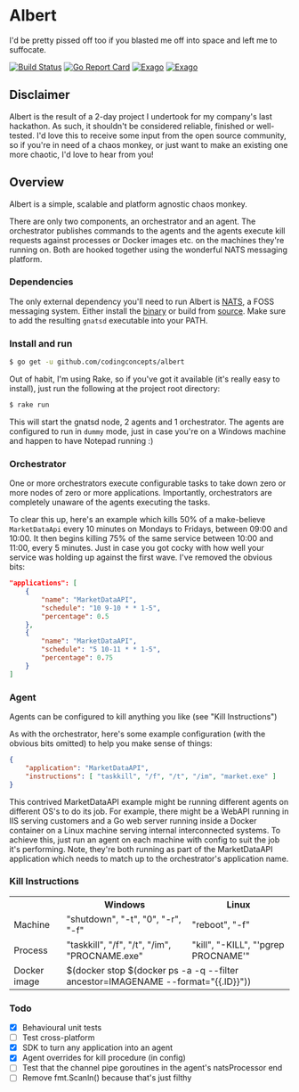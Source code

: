 # Albert
I'd be pretty pissed off too if you blasted me off into space and left me to suffocate.

[![Build Status](https://travis-ci.org/codingconcepts/albert.svg?branch=master)](https://travis-ci.org/codingconcepts/albert)
[![Go Report Card](https://goreportcard.com/badge/github.com/codingconcepts/albert)](https://goreportcard.com/report/github.com/codingconcepts/albert)
[![Exago](https://api.exago.io:443/badge/rank/github.com/codingconcepts/albert)](https://exago.io/project/github.com/codingconcepts/albert)
[![Exago](https://api.exago.io:443/badge/cov/github.com/codingconcepts/albert)](https://exago.io/project/github.com/codingconcepts/albert)

## Disclaimer

Albert is the result of a 2-day project I undertook for my company's last hackathon.  As such, it shouldn't be considered reliable, finished or well-tested.  I'd love this to receive some input from the open source community, so if you're in need of a chaos monkey, or just want to make an existing one more chaotic, I'd love to hear from you!

## Overview

Albert is a simple, scalable and platform agnostic chaos monkey.

There are only two components, an orchestrator and an agent.  The orchestrator publishes commands to the agents and the agents execute kill requests against processes or Docker images etc. on the machines they're running on.  Both are hooked together using the wonderful NATS messaging platform.

### Dependencies

The only external dependency you'll need to run Albert is [NATS](http://nats.io/), a FOSS messaging system.  Either install the [binary](http://nats.io/download/nats-io/gnatsd/) or build from [source](https://github.com/nats-io/gnatsd).  Make sure to add the resulting `gnatsd` executable into your PATH.

### Install and run

``` bash
$ go get -u github.com/codingconcepts/albert
```

Out of habit, I'm using Rake, so if you've got it available (it's really easy to install), just run the following at the project root directory:

``` bash
$ rake run
```

This will start the gnatsd node, 2 agents and 1 orchestrator.  The agents are configured to run in `dummy` mode, just in case you're on a Windows machine and happen to have Notepad running :)

### Orchestrator

One or more orchestrators execute configurable tasks to take down zero or more nodes of zero or more applications.  Importantly, orchestrators are completely unaware of the agents executing the tasks.

To clear this up, here's an example which kills 50% of a make-believe `MarketDataApi` every 10 minutes on Mondays to Fridays, between 09:00 and 10:00.  It then begins killing 75% of the same service between 10:00 and 11:00, every 5 minutes.  Just in case you got cocky with how well your service was holding up against the first wave.  I've removed the obvious bits:

``` json
"applications": [
    {
        "name": "MarketDataAPI",
        "schedule": "10 9-10 * * 1-5",
        "percentage": 0.5
    },
    {
        "name": "MarketDataAPI",
        "schedule": "5 10-11 * * 1-5",
        "percentage": 0.75
    }
]
```

### Agent

Agents can be configured to kill anything you like (see "Kill Instructions")

As with the orchestrator, here's some example configuration (with the obvious bits omitted) to help you make sense of things:

``` json
{
    "application": "MarketDataAPI",
    "instructions": [ "taskkill", "/f", "/t", "/im", "market.exe" ]
}
```

This contrived MarketDataAPI example might be running different agents on different OS's to do its job.  For example, there might be a WebAPI running in IIS serving customers and a Go web server running inside a Docker container on a Linux machine serving internal interconnected systems.  To achieve this, just run an agent on each machine with config to suit the job it's performing.  Note, they're both running as part of the MarketDataAPI application which needs to match up to the orchestrator's application name.


### Kill Instructions

<table>
    <tr>
        <th>&nbsp;</th>
        <th>Windows</th>
        <th>Linux</th>
    </tr>
    <tr>
        <td>Machine</td>
        <td>"shutdown", "-t", "0", "-r", "-f"</td>
        <td>"reboot", "-f"</td>
    </tr>
    <tr>
        <td>Process</td>
        <td>"taskkill", "/f", "/t", "/im", "PROCNAME.exe"</td>
        <td>"kill", "-KILL", "'pgrep PROCNAME'"</td>
    </tr>
    <tr>
        <td>Docker image</td>
        <td colspan="2">$(docker stop $(docker ps -a -q --filter ancestor=IMAGENAME --format="{{.ID}}"))</td>
    </tr>
</table>

### Todo

- [x] Behavioural unit tests
- [ ] Test cross-platform
- [x] SDK to turn any application into an agent
- [x] Agent overrides for kill procedure (in config)
- [ ] Test that the channel pipe goroutines in the agent's natsProcessor end
- [ ] Remove fmt.Scanln() because that's just filthy